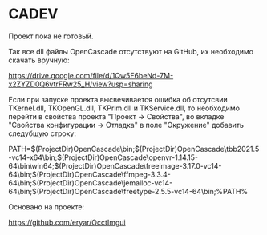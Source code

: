 # CADEV

Проект пока не готовый.

Так все dll файлы OpenCascade отсутствуют на GitHub, их необходимо скачать вручную:

https://drive.google.com/file/d/1Qw5F6beNd-7M-x2ZYZD0Q6vtrFRw25_H/view?usp=sharing

Если при запуске проекта высвечивается ошибка об отсутсвии TKernel.dll, TKOpenGL.dll, TKPrim.dll и TKService.dll, то необходимо перейти в свойства проекта "Проект -> Свойства", во вкладке "Свойства конфигурации -> Отладка" в поле "Окружение" добавить следубщую строку:

PATH=$(ProjectDir)OpenCascade\bin;$(ProjectDir)OpenCascade\tbb2021.5-vc14-x64\bin;$(ProjectDir)OpenCascade\openvr-1.14.15-64\bin\win64;$(ProjectDir)OpenCascade\freeimage-3.17.0-vc14-64\bin;$(ProjectDir)OpenCascade\ffmpeg-3.3.4-64\bin;$(ProjectDir)OpenCascade\jemalloc-vc14-64\bin;$(ProjectDir)OpenCascade\freetype-2.5.5-vc14-64\bin;%PATH%

Основано на проекте:

https://github.com/eryar/OcctImgui

